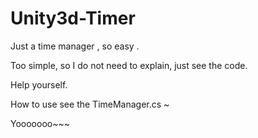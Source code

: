 Unity3d-Timer
=============

Just a time manager , so easy .

Too simple, so I do not need to explain, just see the code. 

Help yourself. 

How to use see the TimeManager.cs ~

Yooooooo~~~

